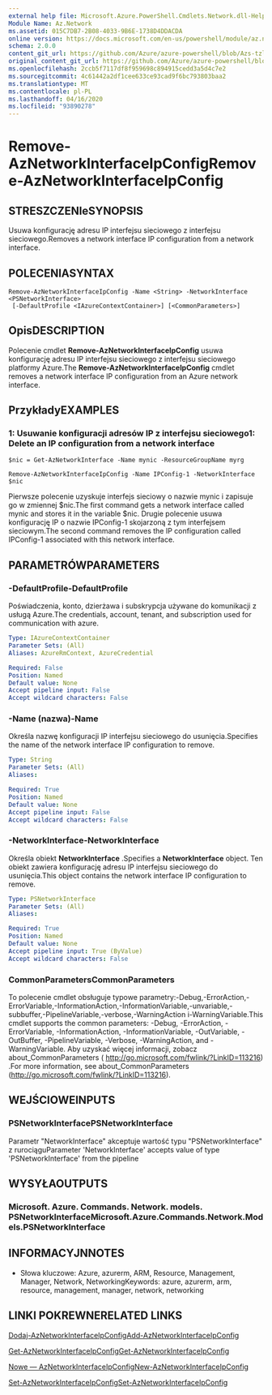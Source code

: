 ```yaml
---
external help file: Microsoft.Azure.PowerShell.Cmdlets.Network.dll-Help.xml
Module Name: Az.Network
ms.assetid: 015C7DB7-2B08-4033-9B6E-1738D4DDACDA
online version: https://docs.microsoft.com/en-us/powershell/module/az.network/remove-aznetworkinterfaceipconfig
schema: 2.0.0
content_git_url: https://github.com/Azure/azure-powershell/blob/Azs-tzl/src/Network/Network/help/Remove-AzNetworkInterfaceIpConfig.md
original_content_git_url: https://github.com/Azure/azure-powershell/blob/Azs-tzl/src/Network/Network/help/Remove-AzNetworkInterfaceIpConfig.md
ms.openlocfilehash: 2ccb5f7117df8f959698c894915cedd3a5d4c7e2
ms.sourcegitcommit: 4c61442a2df1cee633ce93cad9f6bc793803baa2
ms.translationtype: MT
ms.contentlocale: pl-PL
ms.lasthandoff: 04/16/2020
ms.locfileid: "93890278"
---
```

# <span data-ttu-id="d10cd-101">Remove-AzNetworkInterfaceIpConfig</span><span class="sxs-lookup"><span data-stu-id="d10cd-101">Remove-AzNetworkInterfaceIpConfig</span></span>

## <span data-ttu-id="d10cd-102">STRESZCZENIe</span><span class="sxs-lookup"><span data-stu-id="d10cd-102">SYNOPSIS</span></span>
<span data-ttu-id="d10cd-103">Usuwa konfigurację adresu IP interfejsu sieciowego z interfejsu sieciowego.</span><span class="sxs-lookup"><span data-stu-id="d10cd-103">Removes a network interface IP configuration from a network interface.</span></span>

## <span data-ttu-id="d10cd-104">POLECENIA</span><span class="sxs-lookup"><span data-stu-id="d10cd-104">SYNTAX</span></span>

```
Remove-AzNetworkInterfaceIpConfig -Name <String> -NetworkInterface <PSNetworkInterface>
 [-DefaultProfile <IAzureContextContainer>] [<CommonParameters>]
```

## <span data-ttu-id="d10cd-105">Opis</span><span class="sxs-lookup"><span data-stu-id="d10cd-105">DESCRIPTION</span></span>
<span data-ttu-id="d10cd-106">Polecenie cmdlet **Remove-AzNetworkInterfaceIpConfig** usuwa konfigurację adresu IP interfejsu sieciowego z interfejsu sieciowego platformy Azure.</span><span class="sxs-lookup"><span data-stu-id="d10cd-106">The **Remove-AzNetworkInterfaceIpConfig** cmdlet removes a network interface IP configuration from an Azure network interface.</span></span>

## <span data-ttu-id="d10cd-107">Przykłady</span><span class="sxs-lookup"><span data-stu-id="d10cd-107">EXAMPLES</span></span>

### <span data-ttu-id="d10cd-108">1: Usuwanie konfiguracji adresów IP z interfejsu sieciowego</span><span class="sxs-lookup"><span data-stu-id="d10cd-108">1: Delete an IP configuration from a network interface</span></span>
```
$nic = Get-AzNetworkInterface -Name mynic -ResourceGroupName myrg

Remove-AzNetworkInterfaceIpConfig -Name IPConfig-1 -NetworkInterface $nic
```

<span data-ttu-id="d10cd-109">Pierwsze polecenie uzyskuje interfejs sieciowy o nazwie mynic i zapisuje go w zmiennej $nic.</span><span class="sxs-lookup"><span data-stu-id="d10cd-109">The first command gets a network interface called mynic and stores it in the variable $nic.</span></span> <span data-ttu-id="d10cd-110">Drugie polecenie usuwa konfigurację IP o nazwie IPConfig-1 skojarzoną z tym interfejsem sieciowym.</span><span class="sxs-lookup"><span data-stu-id="d10cd-110">The second command removes the IP configuration called IPConfig-1 associated with this network interface.</span></span>

## <span data-ttu-id="d10cd-111">PARAMETRÓW</span><span class="sxs-lookup"><span data-stu-id="d10cd-111">PARAMETERS</span></span>

### <span data-ttu-id="d10cd-112">-DefaultProfile</span><span class="sxs-lookup"><span data-stu-id="d10cd-112">-DefaultProfile</span></span>
<span data-ttu-id="d10cd-113">Poświadczenia, konto, dzierżawa i subskrypcja używane do komunikacji z usługą Azure.</span><span class="sxs-lookup"><span data-stu-id="d10cd-113">The credentials, account, tenant, and subscription used for communication with azure.</span></span>

```yaml
Type: IAzureContextContainer
Parameter Sets: (All)
Aliases: AzureRmContext, AzureCredential

Required: False
Position: Named
Default value: None
Accept pipeline input: False
Accept wildcard characters: False
```

### <span data-ttu-id="d10cd-114">-Name (nazwa)</span><span class="sxs-lookup"><span data-stu-id="d10cd-114">-Name</span></span>
<span data-ttu-id="d10cd-115">Określa nazwę konfiguracji IP interfejsu sieciowego do usunięcia.</span><span class="sxs-lookup"><span data-stu-id="d10cd-115">Specifies the name of the network interface IP configuration to remove.</span></span>

```yaml
Type: String
Parameter Sets: (All)
Aliases: 

Required: True
Position: Named
Default value: None
Accept pipeline input: False
Accept wildcard characters: False
```

### <span data-ttu-id="d10cd-116">-NetworkInterface</span><span class="sxs-lookup"><span data-stu-id="d10cd-116">-NetworkInterface</span></span>
<span data-ttu-id="d10cd-117">Określa obiekt **NetworkInterface** .</span><span class="sxs-lookup"><span data-stu-id="d10cd-117">Specifies a **NetworkInterface** object.</span></span>
<span data-ttu-id="d10cd-118">Ten obiekt zawiera konfigurację adresu IP interfejsu sieciowego do usunięcia.</span><span class="sxs-lookup"><span data-stu-id="d10cd-118">This object contains the network interface IP configuration to remove.</span></span>

```yaml
Type: PSNetworkInterface
Parameter Sets: (All)
Aliases: 

Required: True
Position: Named
Default value: None
Accept pipeline input: True (ByValue)
Accept wildcard characters: False
```

### <span data-ttu-id="d10cd-119">CommonParameters</span><span class="sxs-lookup"><span data-stu-id="d10cd-119">CommonParameters</span></span>
<span data-ttu-id="d10cd-120">To polecenie cmdlet obsługuje typowe parametry:-Debug,-ErrorAction,-ErrorVariable,-InformationAction,-InformationVariable,-unvariable,-subbuffer,-PipelineVariable,-verbose,-WarningAction i-WarningVariable.</span><span class="sxs-lookup"><span data-stu-id="d10cd-120">This cmdlet supports the common parameters: -Debug, -ErrorAction, -ErrorVariable, -InformationAction, -InformationVariable, -OutVariable, -OutBuffer, -PipelineVariable, -Verbose, -WarningAction, and -WarningVariable.</span></span> <span data-ttu-id="d10cd-121">Aby uzyskać więcej informacji, zobacz about_CommonParameters ( http://go.microsoft.com/fwlink/?LinkID=113216) .</span><span class="sxs-lookup"><span data-stu-id="d10cd-121">For more information, see about_CommonParameters (http://go.microsoft.com/fwlink/?LinkID=113216).</span></span>

## <span data-ttu-id="d10cd-122">WEJŚCIOWE</span><span class="sxs-lookup"><span data-stu-id="d10cd-122">INPUTS</span></span>

### <span data-ttu-id="d10cd-123">PSNetworkInterface</span><span class="sxs-lookup"><span data-stu-id="d10cd-123">PSNetworkInterface</span></span>
<span data-ttu-id="d10cd-124">Parametr "NetworkInterface" akceptuje wartość typu "PSNetworkInterface" z rurociągu</span><span class="sxs-lookup"><span data-stu-id="d10cd-124">Parameter 'NetworkInterface' accepts value of type 'PSNetworkInterface' from the pipeline</span></span>

## <span data-ttu-id="d10cd-125">WYSYŁA</span><span class="sxs-lookup"><span data-stu-id="d10cd-125">OUTPUTS</span></span>

### <span data-ttu-id="d10cd-126">Microsoft. Azure. Commands. Network. models. PSNetworkInterface</span><span class="sxs-lookup"><span data-stu-id="d10cd-126">Microsoft.Azure.Commands.Network.Models.PSNetworkInterface</span></span>

## <span data-ttu-id="d10cd-127">INFORMACYJN</span><span class="sxs-lookup"><span data-stu-id="d10cd-127">NOTES</span></span>
* <span data-ttu-id="d10cd-128">Słowa kluczowe: Azure, azurerm, ARM, Resource, Management, Manager, Network, Networking</span><span class="sxs-lookup"><span data-stu-id="d10cd-128">Keywords: azure, azurerm, arm, resource, management, manager, network, networking</span></span>

## <span data-ttu-id="d10cd-129">LINKI POKREWNE</span><span class="sxs-lookup"><span data-stu-id="d10cd-129">RELATED LINKS</span></span>

[<span data-ttu-id="d10cd-130">Dodaj-AzNetworkInterfaceIpConfig</span><span class="sxs-lookup"><span data-stu-id="d10cd-130">Add-AzNetworkInterfaceIpConfig</span></span>](./Add-AzNetworkInterfaceIpConfig.md)

[<span data-ttu-id="d10cd-131">Get-AzNetworkInterfaceIpConfig</span><span class="sxs-lookup"><span data-stu-id="d10cd-131">Get-AzNetworkInterfaceIpConfig</span></span>](./Get-AzNetworkInterfaceIpConfig.md)

[<span data-ttu-id="d10cd-132">Nowe — AzNetworkInterfaceIpConfig</span><span class="sxs-lookup"><span data-stu-id="d10cd-132">New-AzNetworkInterfaceIpConfig</span></span>](./New-AzNetworkInterfaceIpConfig.md)

[<span data-ttu-id="d10cd-133">Set-AzNetworkInterfaceIpConfig</span><span class="sxs-lookup"><span data-stu-id="d10cd-133">Set-AzNetworkInterfaceIpConfig</span></span>](./Set-AzNetworkInterfaceIpConfig.md)


